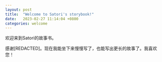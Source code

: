 ```yaml
---
layout: post
title:  "Welcome to Satori's storybook!"
date:   2023-02-27 11:14:04 +0800
categories: welcome
---
```



欢迎来到Satori的故事书。

感谢[REDACTED]。现在我能坐下来慢慢写了，也能写出更长的故事了。我喜欢您！

